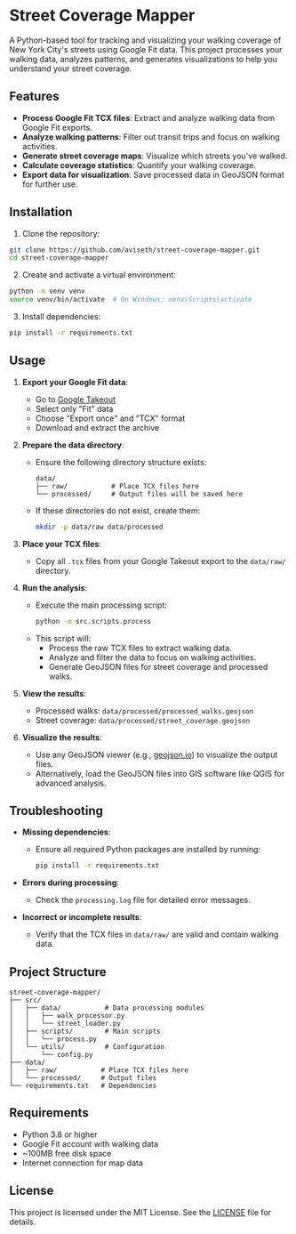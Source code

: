 # Street Coverage Mapper

A Python-based tool for tracking and visualizing your walking coverage of New York City's streets using Google Fit data. This project processes your walking data, analyzes patterns, and generates visualizations to help you understand your street coverage.

## Features

- **Process Google Fit TCX files**: Extract and analyze walking data from Google Fit exports.
- **Analyze walking patterns**: Filter out transit trips and focus on walking activities.
- **Generate street coverage maps**: Visualize which streets you've walked.
- **Calculate coverage statistics**: Quantify your walking coverage.
- **Export data for visualization**: Save processed data in GeoJSON format for further use.

## Installation

1. Clone the repository:
```bash
git clone https://github.com/aviseth/street-coverage-mapper.git
cd street-coverage-mapper
```

2. Create and activate a virtual environment:
```bash
python -m venv venv
source venv/bin/activate  # On Windows: venv\Scripts\activate
```

3. Install dependencies:
```bash
pip install -r requirements.txt
```

## Usage

1. **Export your Google Fit data**:
   - Go to [Google Takeout](https://takeout.google.com/)
   - Select only "Fit" data
   - Choose "Export once" and "TCX" format
   - Download and extract the archive

2. **Prepare the data directory**:
   - Ensure the following directory structure exists:
     ```
     data/
     ├── raw/           # Place TCX files here
     └── processed/     # Output files will be saved here
     ```
   - If these directories do not exist, create them:
     ```bash
     mkdir -p data/raw data/processed
     ```

3. **Place your TCX files**:
   - Copy all `.tcx` files from your Google Takeout export to the `data/raw/` directory.

4. **Run the analysis**:
   - Execute the main processing script:
     ```bash
     python -m src.scripts.process
     ```
   - This script will:
     - Process the raw TCX files to extract walking data.
     - Analyze and filter the data to focus on walking activities.
     - Generate GeoJSON files for street coverage and processed walks.

5. **View the results**:
   - Processed walks: `data/processed/processed_walks.geojson`
   - Street coverage: `data/processed/street_coverage.geojson`

6. **Visualize the results**:
   - Use any GeoJSON viewer (e.g., [geojson.io](https://geojson.io/)) to visualize the output files.
   - Alternatively, load the GeoJSON files into GIS software like QGIS for advanced analysis.

## Troubleshooting

- **Missing dependencies**:
  - Ensure all required Python packages are installed by running:
    ```bash
    pip install -r requirements.txt
    ```

- **Errors during processing**:
  - Check the `processing.log` file for detailed error messages.

- **Incorrect or incomplete results**:
  - Verify that the TCX files in `data/raw/` are valid and contain walking data.

## Project Structure

```
street-coverage-mapper/
├── src/
│   ├── data/           # Data processing modules
│   │   ├── walk_processor.py
│   │   └── street_loader.py
│   ├── scripts/        # Main scripts
│   │   └── process.py
│   └── utils/          # Configuration
│       └── config.py
├── data/
│   ├── raw/           # Place TCX files here
│   └── processed/     # Output files
└── requirements.txt   # Dependencies
```

## Requirements

- Python 3.8 or higher
- Google Fit account with walking data
- ~100MB free disk space
- Internet connection for map data

## License

This project is licensed under the MIT License. See the [LICENSE](LICENSE) file for details.